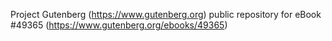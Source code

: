 Project Gutenberg (https://www.gutenberg.org) public repository for eBook #49365 (https://www.gutenberg.org/ebooks/49365)
